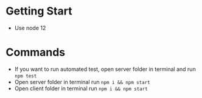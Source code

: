 # Getting Start 
  - Use node 12

 # Commands
 - If you want to run automated test, open server folder in terminal and run  `npm test`
 - Open server folder in terminal run `npm i && npm start`
 - Open client folder in terminal run `npm i && npm start`

